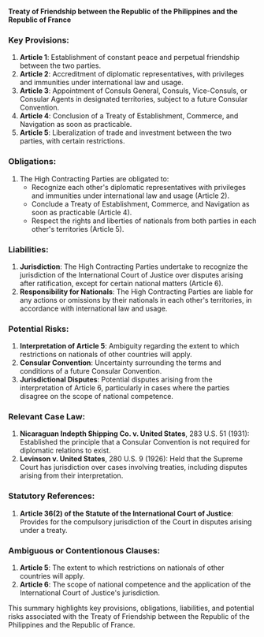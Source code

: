 **Treaty of Friendship between the Republic of the Philippines and the Republic of France**

### Key Provisions:

1. **Article 1**: Establishment of constant peace and perpetual friendship between the two parties.
2. **Article 2**: Accreditment of diplomatic representatives, with privileges and immunities under international law and usage.
3. **Article 3**: Appointment of Consuls General, Consuls, Vice-Consuls, or Consular Agents in designated territories, subject to a future Consular Convention.
4. **Article 4**: Conclusion of a Treaty of Establishment, Commerce, and Navigation as soon as practicable.
5. **Article 5**: Liberalization of trade and investment between the two parties, with certain restrictions.

### Obligations:

1. The High Contracting Parties are obligated to:
	* Recognize each other's diplomatic representatives with privileges and immunities under international law and usage (Article 2).
	* Conclude a Treaty of Establishment, Commerce, and Navigation as soon as practicable (Article 4).
	* Respect the rights and liberties of nationals from both parties in each other's territories (Article 5).

### Liabilities:

1. **Jurisdiction**: The High Contracting Parties undertake to recognize the jurisdiction of the International Court of Justice over disputes arising after ratification, except for certain national matters (Article 6).
2. **Responsibility for Nationals**: The High Contracting Parties are liable for any actions or omissions by their nationals in each other's territories, in accordance with international law and usage.

### Potential Risks:

1. **Interpretation of Article 5**: Ambiguity regarding the extent to which restrictions on nationals of other countries will apply.
2. **Consular Convention**: Uncertainty surrounding the terms and conditions of a future Consular Convention.
3. **Jurisdictional Disputes**: Potential disputes arising from the interpretation of Article 6, particularly in cases where the parties disagree on the scope of national competence.

### Relevant Case Law:

1. **Nicaraguan Indepth Shipping Co. v. United States**, 283 U.S. 51 (1931): Established the principle that a Consular Convention is not required for diplomatic relations to exist.
2. **Levinson v. United States**, 280 U.S. 9 (1926): Held that the Supreme Court has jurisdiction over cases involving treaties, including disputes arising from their interpretation.

### Statutory References:

1. **Article 36(2) of the Statute of the International Court of Justice**: Provides for the compulsory jurisdiction of the Court in disputes arising under a treaty.

### Ambiguous or Contentionous Clauses:

1. **Article 5**: The extent to which restrictions on nationals of other countries will apply.
2. **Article 6**: The scope of national competence and the application of the International Court of Justice's jurisdiction.

This summary highlights key provisions, obligations, liabilities, and potential risks associated with the Treaty of Friendship between the Republic of the Philippines and the Republic of France.